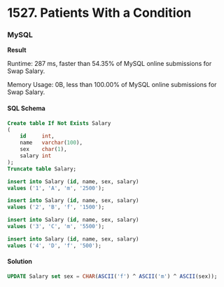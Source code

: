 # 1527. Patients With a Condition







### MySQL <a href="#javascript" id="javascript"></a>

**Result**

Runtime: 287 ms, faster than 54.35% of MySQL online submissions for Swap Salary.

Memory Usage: 0B, less than 100.00% of MySQL online submissions for Swap Salary.

#### SQL Schema

```sql
Create table If Not Exists Salary
(
    id     int,
    name   varchar(100),
    sex    char(1),
    salary int
);
Truncate table Salary;

insert into Salary (id, name, sex, salary)
values ('1', 'A', 'm', '2500');

insert into Salary (id, name, sex, salary)
values ('2', 'B', 'f', '1500');

insert into Salary (id, name, sex, salary)
values ('3', 'C', 'm', '5500');

insert into Salary (id, name, sex, salary)
values ('4', 'D', 'f', '500');
```

#### Solution <a href="#javascript" id="javascript"></a>

```sql
UPDATE Salary set sex = CHAR(ASCII('f') ^ ASCII('m') ^ ASCII(sex));
```

